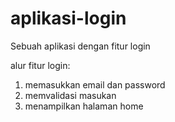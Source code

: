 # aplikasi-login
Sebuah aplikasi dengan fitur login

alur fitur login:
1. memasukkan email dan password
2. memvalidasi masukan
3. menampilkan halaman home
